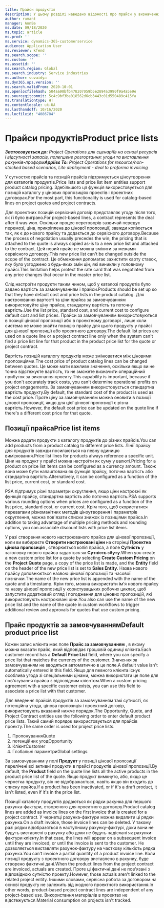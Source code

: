```yaml
---
title: Прайси продуктів
description: У цьому розділі наведено відомості про прайси у визначенні цін у каталозі, що використовуються для проектних цінових пропозицій і сервісних договорів.
author: rumant
manager: AnnBe
ms.date: 09/18/2020
ms.topic: article
ms.prod: ''
ms.service: dynamics-365-customerservice
audience: Application User
ms.reviewer: kfend
ms.search.scope: ''
ms.custom: ''
ms.assetid: ''
ms.search.region: Global
ms.search.industry: Service industries
ms.author: suvaidya
ms.dyn365.ops.version: ''
ms.search.validFrom: 2020-10-01
ms.openlocfilehash: 504aa90bfb478207059b5e2894a3990f9a4a5e9e
ms.sourcegitcommit: 5c4c9bf3ba018562d6cb3443c01d550489c415fa
ms.translationtype: HT
ms.contentlocale: uk-UA
ms.lasthandoff: 10/16/2020
ms.locfileid: "4086784"
---
```

# <a name="product-price-lists"></a><span data-ttu-id="fe5d6-103">Прайси продуктів</span><span class="sxs-lookup"><span data-stu-id="fe5d6-103">Product price lists</span></span>

<span data-ttu-id="fe5d6-104">_**Застосовується до:** Project Operations для сценаріїв на основі ресурсів і відсутності запасів, полегшене розгортання: угоди та виставлення рахунків-проформ_</span><span class="sxs-lookup"><span data-stu-id="fe5d6-104">_**Applies To:** Project Operations for resource/non-stocked based scenarios, Lite deployment - deal to proforma invoicing_</span></span>

<span data-ttu-id="fe5d6-105">У сутностях прайсів та позицій прайсів підтримується ціноутворення для каталогів продуктів.</span><span class="sxs-lookup"><span data-stu-id="fe5d6-105">Price lists and price list item entities support product catalog pricing.</span></span> <span data-ttu-id="fe5d6-106">Здебільшого ця функція використовується для позицій каталогу у цінових пропозиціях проектів і проектних договорах.</span><span class="sxs-lookup"><span data-stu-id="fe5d6-106">For the most part, this functionality is used for catalog-based lines on project quotes and project contracts.</span></span>

<span data-ttu-id="fe5d6-107">Для проектних позицій сервісний договір представляє угоду після того, як її було виграно.</span><span class="sxs-lookup"><span data-stu-id="fe5d6-107">For project-based lines, a contract represents the deal after it was won.</span></span> <span data-ttu-id="fe5d6-108">Оскільки процес переговорів зазвичай передує перемозі, ціна, прикріплена до цінової пропозиції, завжди копіюється так, як є до нового прайсу та додається до сервісного договору.</span><span class="sxs-lookup"><span data-stu-id="fe5d6-108">Because the process of negotiation usually precedes the win, the pricing that is attached to the quote is always copied as-is to a new price list and attached to the contract.</span></span> <span data-ttu-id="fe5d6-109">Цей новий прайс не можна змінити за межами сервісного договору.</span><span class="sxs-lookup"><span data-stu-id="fe5d6-109">This new price list can't be changed outside the scope of the contract.</span></span> <span data-ttu-id="fe5d6-110">Це обмеження допомагає захистити карту ставок, яку було узгоджено з будь-яких змін цін, які виникли у головному прайсі.</span><span class="sxs-lookup"><span data-stu-id="fe5d6-110">This limitation helps protect the rate card that was negotiated from any price changes that occur in the master price list.</span></span>

<span data-ttu-id="fe5d6-111">Слід настроїти продукти таким чином, щоб у каталозі продуктів було задано вартість за замовчуванням і прайси.</span><span class="sxs-lookup"><span data-stu-id="fe5d6-111">Products should be set up so that they have default cost and price lists in the product catalog.</span></span> <span data-ttu-id="fe5d6-112">Для настроювання вартості та ціни прайса за замовчуванням використовуйте ціну прайса, стандартну вартість та поточну вартість.</span><span class="sxs-lookup"><span data-stu-id="fe5d6-112">Use the list price, standard cost, and current cost to configure default cost and list prices.</span></span> <span data-ttu-id="fe5d6-113">Прайси за замовчуванням використовуються в позиції цінової пропозиції або в проектному договорі , лише коли система не може знайти позицію прайсу для цього продукту у прайсі для цінової пропозиції або проектного договору.</span><span class="sxs-lookup"><span data-stu-id="fe5d6-113">The default list prices are used on a quote line or a project contract line only when the system can't find a price list line for that product in the product price list for the quote or project contract.</span></span>

<span data-ttu-id="fe5d6-114">Вартість позицій каталогу продуктів може змінюватися між ціновими пропозиціями.</span><span class="sxs-lookup"><span data-stu-id="fe5d6-114">The cost price of product catalog lines can be changed between quotes.</span></span> <span data-ttu-id="fe5d6-115">Це може мати важливе значення, оскільки якщо ви не точно відстежуєте вартість, то не зможете визначити операційний прибуток за виконання проекту.</span><span class="sxs-lookup"><span data-stu-id="fe5d6-115">This capability is important, because if you don't accurately track costs, you can't determine operational profits on project engagements.</span></span> <span data-ttu-id="fe5d6-116">За замовчуванням використовується стандартна вартість продукту.</span><span class="sxs-lookup"><span data-stu-id="fe5d6-116">By default, the standard cost of the product is used as the cost price.</span></span> <span data-ttu-id="fe5d6-117">Проте ціну за замовчуванням можна оновити в позиції цінової пропозиції, якщо для цієї цінової пропозиції є різна вартість.</span><span class="sxs-lookup"><span data-stu-id="fe5d6-117">However, the default cost price can be updated on the quote line if there's a different cost price for that quote.</span></span>

## <a name="price-list-items"></a><span data-ttu-id="fe5d6-118">Позиції прайса</span><span class="sxs-lookup"><span data-stu-id="fe5d6-118">Price list items</span></span>

<span data-ttu-id="fe5d6-119">Можна додати продукти з каталогу продуктів до різних прайсів.</span><span class="sxs-lookup"><span data-stu-id="fe5d6-119">You can add products from a product catalog to different price lists.</span></span> <span data-ttu-id="fe5d6-120">Лінії прайсу для продуктів завжди посилаються на певну одиницю вимірювання.</span><span class="sxs-lookup"><span data-stu-id="fe5d6-120">Price list lines for products always reference a specific unit.</span></span> <span data-ttu-id="fe5d6-121">Ціни на продукт у прайсі можна настроїти як суму у валюті.</span><span class="sxs-lookup"><span data-stu-id="fe5d6-121">Pricing for a product on price list items can be configured as a currency amount.</span></span> <span data-ttu-id="fe5d6-122">Також вона може бути налаштована як функція прайсу, поточна вартість або стандартна вартість.</span><span class="sxs-lookup"><span data-stu-id="fe5d6-122">Alternatively, it can be configured as a function of the list price, current cost, or standard cost.</span></span>

<span data-ttu-id="fe5d6-123">PSA підтримує різні параметри округлення, якщо ціни настроєні як функція прайсу, стандартна вартість або поточна вартість.</span><span class="sxs-lookup"><span data-stu-id="fe5d6-123">PSA supports various rounding options when prices are configured as a function of the list price, standard cost, or current cost.</span></span> <span data-ttu-id="fe5d6-124">Крім того, щоб скористатися перевагами різноманітних методів ціноутворення і параметрів округлення, можна пов'язати списки знижок із позиціями прайса.</span><span class="sxs-lookup"><span data-stu-id="fe5d6-124">In addition to taking advantage of multiple pricing methods and rounding options, you can associate discount lists with price list items.</span></span> 

<span data-ttu-id="fe5d6-125">У разі створення нового настроюваного прайса для цінової пропозиції, коли ви вибираєте **Створити настроювані ціни** на сторінці **Проектна цінова пропозиція** , створюється копія прайса, а поле **Сутність** у заголовку нового прайса задається як **Сутність збуту**.</span><span class="sxs-lookup"><span data-stu-id="fe5d6-125">When you create a new custom price list for a quote by selecting **Create Custom Pricing** on the **Project Quote** page, a copy of the price list is made, and the **Entity** field on the header of the new price list is set to **Sales Entity**.</span></span> <span data-ttu-id="fe5d6-126">Назва нового прайсу доповнюється назвою цінової пропозиції та часової позначки.</span><span class="sxs-lookup"><span data-stu-id="fe5d6-126">The name of the new price list is appended with the name of the quote and a timestamp.</span></span> <span data-ttu-id="fe5d6-127">Крім того, можна використати ім'я нового прайсу та назву цінової пропозиції у користувацьких робочих циклах, щоб запустити додатковий огляд і погодження для цінових пропозицій, які використовують настроювані ціни.</span><span class="sxs-lookup"><span data-stu-id="fe5d6-127">You also can use the name of the new price list and the name of the quote in custom workflows to trigger additional review and approvals for quotes that use custom pricing.</span></span>

 
## <a name="default-product-price-list"></a><span data-ttu-id="fe5d6-128">Прайс продуктів за замовчуванням</span><span class="sxs-lookup"><span data-stu-id="fe5d6-128">Default product price list</span></span>
<span data-ttu-id="fe5d6-129">Кожен запис клієнта має поле **Прайс за замовчуванням** , в якому можна вказати прайс, який відповідає грошовій одиниці клієнта.</span><span class="sxs-lookup"><span data-stu-id="fe5d6-129">Each customer record has a **Default Price List** field, where you can specify a price list that matches the currency of the customer.</span></span> <span data-ttu-id="fe5d6-130">Значення за замовчуванням не вводяться автоматично в це поле.</span><span class="sxs-lookup"><span data-stu-id="fe5d6-130">A default value isn't automatically entered in this field.</span></span> <span data-ttu-id="fe5d6-131">Якщо для певного клієнта існує особлива угода зі спеціальними цінами, можна використати це поле для пов'язування прайса з відповідним клієнтом.</span><span class="sxs-lookup"><span data-stu-id="fe5d6-131">When a custom pricing agreement with a specific customer exists, you can use this field to associate a price list with that customer.</span></span>

<span data-ttu-id="fe5d6-132">Для введення прайсів продуктів за замовчуванням такі сутності, як потенційна угода, цінова пропозиція і проектний договір, використовують вказаний нижче порядок.</span><span class="sxs-lookup"><span data-stu-id="fe5d6-132">The Opportunity, Quote, and Project Contract entities use the following order to enter default product price lists.</span></span> <span data-ttu-id="fe5d6-133">Такий самий порядок використовується для прайсів проекту.</span><span class="sxs-lookup"><span data-stu-id="fe5d6-133">The same order is used for project price lists.</span></span>

1.  <span data-ttu-id="fe5d6-134">Пропонування</span><span class="sxs-lookup"><span data-stu-id="fe5d6-134">Quote</span></span>
2.  <span data-ttu-id="fe5d6-135">потенційних угод</span><span class="sxs-lookup"><span data-stu-id="fe5d6-135">Opportunity</span></span>
3.  <span data-ttu-id="fe5d6-136">Клієнт</span><span class="sxs-lookup"><span data-stu-id="fe5d6-136">Customer</span></span>
4.  <span data-ttu-id="fe5d6-137">Глобальні параметри</span><span class="sxs-lookup"><span data-stu-id="fe5d6-137">Global settings</span></span> 

<span data-ttu-id="fe5d6-138">За замовчуванням у полі **Продукт** у позиції цінової пропозиції перелічені всі активні продукти в прайсі продуктів цінової пропозиції.</span><span class="sxs-lookup"><span data-stu-id="fe5d6-138">By default, the **Product** field on the quote line lists all the active products in the product price list of the quote.</span></span> <span data-ttu-id="fe5d6-139">Якщо продукт вимкнуто, або, якщо це чернетка продукту, він не відображається, навіть якщо він входить до списку прайса.</span><span class="sxs-lookup"><span data-stu-id="fe5d6-139">If a product has been inactivated, or if it's a draft product, it isn't listed, even if it's in the price list.</span></span> 

<span data-ttu-id="fe5d6-140">Позиції каталогу продуктів додаються як рядки рахунка для першого рахунка-фактури, створеного для проектного договору.</span><span class="sxs-lookup"><span data-stu-id="fe5d6-140">Product catalog lines are added as invoice lines on the first invoice that is created for a project contract.</span></span> <span data-ttu-id="fe5d6-141">У чернетці рахунка-фактури можна видалити ці рядки рахунка.</span><span class="sxs-lookup"><span data-stu-id="fe5d6-141">On a draft invoice, those invoice lines can be deleted.</span></span> <span data-ttu-id="fe5d6-142">У такому разі рядки відобразяться в наступному рахунку-фактурі, доки вони не будуть виставлені в рахунку або доки не будуть надіслані як рахунки-фактури клієнту.</span><span class="sxs-lookup"><span data-stu-id="fe5d6-142">In that case, the lines will appear on a subsequent invoice until they are invoiced, or until the invoice is sent to the customer.</span></span> <span data-ttu-id="fe5d6-143">Не дозволяється виставляти рахунок-фактуру на часткову кількість рядка рахунка.</span><span class="sxs-lookup"><span data-stu-id="fe5d6-143">You can't invoice a partial quantity of a product invoice line.</span></span> <span data-ttu-id="fe5d6-144">Коли позиції продукту з проектного договору виставлено в рахунку, буде створено фактичні дані.</span><span class="sxs-lookup"><span data-stu-id="fe5d6-144">When the product lines from the project contract are invoiced, actuals are created.</span></span> <span data-ttu-id="fe5d6-145">Проте ці фактичні дані не пов'язані з відповідною сутністю проекту.</span><span class="sxs-lookup"><span data-stu-id="fe5d6-145">However, those actuals aren't linked to the related project entity.</span></span> <span data-ttu-id="fe5d6-146">Іншими словами, сервісна робота за договором на основі продукту не залежить від жодного проектного використання.</span><span class="sxs-lookup"><span data-stu-id="fe5d6-146">In other words, product-based project contract lines are independent of any project-based use.</span></span> <span data-ttu-id="fe5d6-147">Використання матеріалів в проектах не відстежується.</span><span class="sxs-lookup"><span data-stu-id="fe5d6-147">Material consumption on projects isn't tracked.</span></span>
